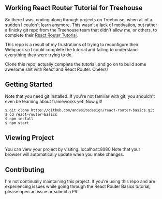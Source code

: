 ## Working React Router Tutorial for Treehouse
So there I was, coding along through projects on Treehouse, when all of a sudden
I couldn't learn anymore. This wasn't a lack of motivation, but rather a finicky
git repo from the Treehouse team that didn't allow me, or others, to complete their
[React Router Tutorial](https://teamtreehouse.com/library/react-router-basics).

This repo is a result of my frustrations of trying to reconfigure their Webpack so
I could complete the tutorial and failing to understand everything they were
trying to do.

Clone this repo, actually complete the tutorial, and go on to build some awesome
shit with React and React Router. Cheers!

## Getting Started
Note that you need git installed. If you're not familiar with git, you shouldn't
even be learning about frameworks yet. Now git!

```
$ git clone https://github.com/andesitedesign/react-router-basics.git
$ cd react-router-basics
$ npm install
$ npm start
```

## Viewing Project
You can view your project by visiting: localhost:8080
Note that your browser will automatically update when you make changes.

## Contributing
I'm not continually maintaining this project. If you're using this repo and are
experiencing issues while going through the React Router Basics tutorial, please
open an issue or submit a PR.
